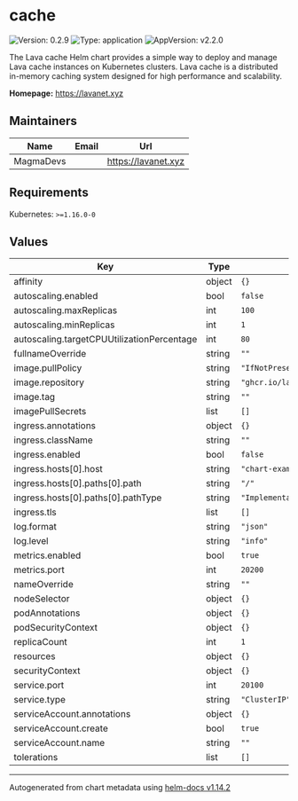 # cache

![Version: 0.2.9](https://img.shields.io/badge/Version-0.2.9-informational?style=flat-square) ![Type: application](https://img.shields.io/badge/Type-application-informational?style=flat-square) ![AppVersion: v2.2.0](https://img.shields.io/badge/AppVersion-v2.2.0-informational?style=flat-square)

The Lava cache Helm chart provides a simple way to deploy and manage Lava cache instances on Kubernetes clusters.
Lava cache is a distributed in-memory caching system designed for high performance and scalability.

**Homepage:** <https://lavanet.xyz>

## Maintainers

| Name | Email | Url |
| ---- | ------ | --- |
| MagmaDevs |  | <https://lavanet.xyz> |

## Requirements

Kubernetes: `>=1.16.0-0`

## Values

| Key | Type | Default | Description |
|-----|------|---------|-------------|
| affinity | object | `{}` |  |
| autoscaling.enabled | bool | `false` |  |
| autoscaling.maxReplicas | int | `100` |  |
| autoscaling.minReplicas | int | `1` |  |
| autoscaling.targetCPUUtilizationPercentage | int | `80` |  |
| fullnameOverride | string | `""` |  |
| image.pullPolicy | string | `"IfNotPresent"` |  |
| image.repository | string | `"ghcr.io/lavanet/lava/lavap"` |  |
| image.tag | string | `""` |  |
| imagePullSecrets | list | `[]` |  |
| ingress.annotations | object | `{}` |  |
| ingress.className | string | `""` |  |
| ingress.enabled | bool | `false` |  |
| ingress.hosts[0].host | string | `"chart-example.local"` |  |
| ingress.hosts[0].paths[0].path | string | `"/"` |  |
| ingress.hosts[0].paths[0].pathType | string | `"ImplementationSpecific"` |  |
| ingress.tls | list | `[]` |  |
| log.format | string | `"json"` |  |
| log.level | string | `"info"` |  |
| metrics.enabled | bool | `true` |  |
| metrics.port | int | `20200` |  |
| nameOverride | string | `""` |  |
| nodeSelector | object | `{}` |  |
| podAnnotations | object | `{}` |  |
| podSecurityContext | object | `{}` |  |
| replicaCount | int | `1` |  |
| resources | object | `{}` |  |
| securityContext | object | `{}` |  |
| service.port | int | `20100` |  |
| service.type | string | `"ClusterIP"` |  |
| serviceAccount.annotations | object | `{}` |  |
| serviceAccount.create | bool | `true` |  |
| serviceAccount.name | string | `""` |  |
| tolerations | list | `[]` |  |

----------------------------------------------
Autogenerated from chart metadata using [helm-docs v1.14.2](https://github.com/norwoodj/helm-docs/releases/v1.14.2)
